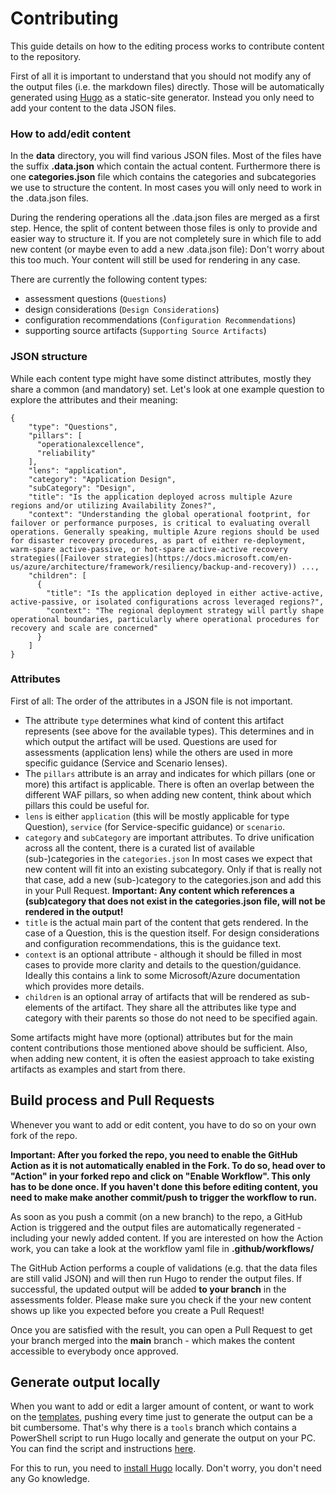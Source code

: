 
# Contributing

This guide details on how to the editing process works to contribute content to the repository.

First of all it is important to understand that you should not modify any of the output files (i.e. the markdown files) directly. Those will be automatically generated using [Hugo](https://gohugo.io/templates/introduction/) as a static-site generator. Instead you only need to add your content to the data JSON files.

### How to add/edit content

In the **data** directory, you will find various JSON files. Most of the files have the suffix **.data.json** which contain the actual content. Furthermore there is one **categories.json** file which contains the categories and subcategories we use to structure the content. In most cases you will only need to work in the .data.json files.

During the rendering operations all the .data.json files are merged as a first step. Hence, the split of content between those files is only to provide and easier way to structure it. If you are not completely sure in which file to add new content (or maybe even to add a new .data.json file): Don't worry about this too much. Your content will still be used for rendering in any case.

There are currently the following content types:
- assessment questions (`Questions`)
- design considerations (`Design Considerations`)
- configuration recommendations (`Configuration Recommendations`)
- supporting source artifacts (`Supporting Source Artifacts`)

### JSON structure

While each content type might have some distinct attributes, mostly they share a common (and mandatory) set. Let's look at one example question to explore the attributes and their meaning:

````
{
    "type": "Questions",
    "pillars": [
      "operationalexcellence",
      "reliability"
    ],
    "lens": "application",
    "category": "Application Design",
    "subCategory": "Design",
    "title": "Is the application deployed across multiple Azure regions and/or utilizing Availability Zones?",
    "context": "Understanding the global operational footprint, for failover or performance purposes, is critical to evaluating overall operations. Generally speaking, multiple Azure regions should be used for disaster recovery procedures, as part of either re-deployment, warm-spare active-passive, or hot-spare active-active recovery strategies([Failover strategies](https://docs.microsoft.com/en-us/azure/architecture/framework/resiliency/backup-and-recovery)) ...,
    "children": [
      {
        "title": "Is the application deployed in either active-active, active-passive, or isolated configurations across leveraged regions?",
        "context": "The regional deployment strategy will partly shape operational boundaries, particularly where operational procedures for recovery and scale are concerned"
      }
    ]
}
````
### Attributes

First of all: The order of the attributes in a JSON file is not important.

- The attribute `type` determines what kind of content this artifact represents (see above for the available types). This determines and in which output the artifact will be used. Questions are used for assessments (application lens) while the others are used in more specific guidance (Service and Scenario lenses).
- The `pillars` attribute is an array and indicates for which pillars (one or more) this artifact is applicable. There is often an overlap between the different WAF pillars, so when adding new content, think about which pillars this could be useful for.
- `lens` is either `application` (this will be mostly applicable for type Question), `service` (for Service-specific guidance) or `scenario`.
- `category` and `subCategory` are important attributes. To drive unification across all the content, there is a curated list of available (sub-)categories in the `categories.json` In most cases we expect that new content will fit into an existing subcategory. Only if that is really not that case, add a new (sub-)category to the categories.json and add this in your Pull Request. **Important: Any content which references a (sub)category that does not exist in the categories.json file, will not be rendered in the output!**
- `title` is the actual main part of the content that gets rendered. In the case of a Question, this is the question itself. For design considerations and configuration recommendations, this is the guidance text.
- `context` is an optional attribute - although it should be filled in most cases to provide more clarity and details to the question/guidance. Ideally this contains a link to some Microsoft/Azure documentation which provides more details.
- `children` is an optional array of artifacts that will be rendered as sub-elements of the artifact. They share all the attributes like type and category with their parents so those do not need to be specified again.

Some artifacts might have more (optional) attributes but for the main content contributions those mentioned above should be sufficient. Also, when adding new content, it is often the easiest approach to take existing artifacts as examples and start from there.

## Build process and Pull Requests

 Whenever you want to add or edit content, you have to do so on your own fork of the repo. 
 
 **Important: After you forked the repo, you need to enable the GitHub Action as it is not automatically enabled in the Fork. To do so, head over to "Action" in your forked repo and click on "Enable Workflow". This only has to be done once. If you haven't done this before editing content, you need to make make another commit/push to trigger the workflow to run.**
 
  As soon as you push a commit (on a new branch) to the repo, a GitHub Action is triggered and the output files are automatically regenerated - including your newly added content. If you are interested on how the Action work, you can take a look at the workflow yaml file in **.github/workflows/**

 The GitHub Action performs a couple of validations (e.g. that the data files are still valid JSON) and will then run Hugo to render the output files. If successful, the updated output will be added **to your branch** in the assessments folder. Please make sure you check if the your new content shows up like you expected before you create a Pull Request! 

 Once you are satisfied with the result, you can open a Pull Request to get your branch merged into the **main** branch - which makes the content accessible to everybody once approved.

 ## Generate output locally

 When you want to add or edit a larger amount of content, or want to work on the [templates](./templates), pushing every time just to generate the output can be a bit cumbersome. That's why there is a `tools` branch which contains a PowerShell script to run Hugo locally and generate the output on your PC. You can find the script and instructions [here](https://github.com/Azure/WellArchitected-Assessment/tree/tools/tools/run-local).

 For this to run, you need to [install Hugo](https://gohugo.io/getting-started/installing/) locally. Don't worry, you don't need any Go knowledge.
